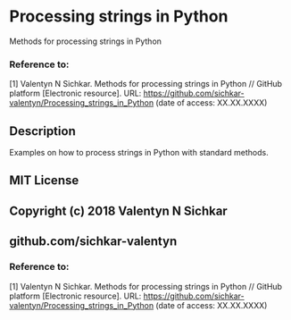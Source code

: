 # Processing strings in Python
Methods for processing strings in Python

### Reference to:
[1] Valentyn N Sichkar. Methods for processing strings in Python // GitHub platform [Electronic resource]. URL: https://github.com/sichkar-valentyn/Processing_strings_in_Python (date of access: XX.XX.XXXX)

## Description
Examples on how to process strings in Python with standard methods.

## MIT License
## Copyright (c) 2018 Valentyn N Sichkar
## github.com/sichkar-valentyn
### Reference to:
[1] Valentyn N Sichkar. Methods for processing strings in Python // GitHub platform [Electronic resource]. URL: https://github.com/sichkar-valentyn/Processing_strings_in_Python (date of access: XX.XX.XXXX)
